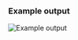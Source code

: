 ### Example output
![Example output](https://res.cloudinary.com/duvzjjfba/image/upload/v1718699983/peak_coumns_mbowhi.png)